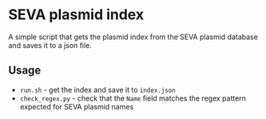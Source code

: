 # SEVA plasmid index

A simple script that gets the plasmid index from the SEVA plasmid database and saves it to a json file.

## Usage

* `run.sh` - get the index and save it to `index.json`
* `check_regex.py` - check that the `Name` field matches the regex pattern expected for SEVA plasmid names
